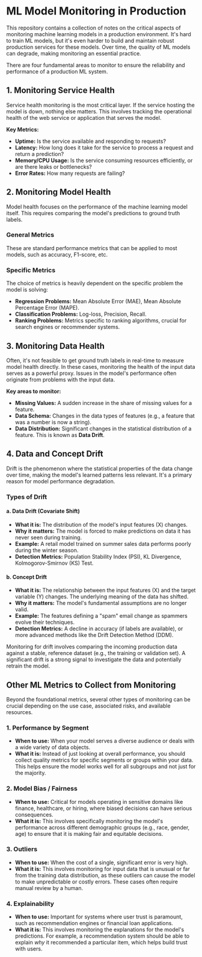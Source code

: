 # ML Model Monitoring in Production

This repository contains a collection of notes on the critical aspects of monitoring machine learning models in a production environment. It's hard to train ML models, but it's even harder to build and maintain robust production services for these models. Over time, the quality of ML models can degrade, making monitoring an essential practice.

There are four fundamental areas to monitor to ensure the reliability and performance of a production ML system.

## 1. Monitoring Service Health

Service health monitoring is the most critical layer. If the service hosting the model is down, nothing else matters. This involves tracking the operational health of the web service or application that serves the model.

**Key Metrics:**
- **Uptime:** Is the service available and responding to requests?
- **Latency:** How long does it take for the service to process a request and return a prediction?
- **Memory/CPU Usage:** Is the service consuming resources efficiently, or are there leaks or bottlenecks?
- **Error Rates:** How many requests are failing?

## 2. Monitoring Model Health

Model health focuses on the performance of the machine learning model itself. This requires comparing the model's predictions to ground truth labels.

### General Metrics
These are standard performance metrics that can be applied to most models, such as accuracy, F1-score, etc.

### Specific Metrics
The choice of metrics is heavily dependent on the specific problem the model is solving:
- **Regression Problems:** Mean Absolute Error (MAE), Mean Absolute Percentage Error (MAPE).
- **Classification Problems:** Log-loss, Precision, Recall.
- **Ranking Problems:** Metrics specific to ranking algorithms, crucial for search engines or recommender systems.

## 3. Monitoring Data Health

Often, it's not feasible to get ground truth labels in real-time to measure model health directly. In these cases, monitoring the health of the input data serves as a powerful proxy. Issues in the model's performance often originate from problems with the input data.

**Key areas to monitor:**
- **Missing Values:** A sudden increase in the share of missing values for a feature.
- **Data Schema:** Changes in the data types of features (e.g., a feature that was a number is now a string).
- **Data Distribution:** Significant changes in the statistical distribution of a feature. This is known as **Data Drift**.

## 4. Data and Concept Drift

Drift is the phenomenon where the statistical properties of the data change over time, making the model's learned patterns less relevant. It's a primary reason for model performance degradation.

### Types of Drift

#### a. Data Drift (Covariate Shift)
- **What it is:** The distribution of the model's input features (X) changes.
- **Why it matters:** The model is forced to make predictions on data it has never seen during training.
- **Example:** A retail model trained on summer sales data performs poorly during the winter season.
- **Detection Metrics:** Population Stability Index (PSI), KL Divergence, Kolmogorov-Smirnov (KS) Test.

#### b. Concept Drift
- **What it is:** The relationship between the input features (X) and the target variable (Y) changes. The underlying meaning of the data has shifted.
- **Why it matters:** The model's fundamental assumptions are no longer valid.
- **Example:** The features defining a "spam" email change as spammers evolve their techniques.
- **Detection Metrics:** A decline in accuracy (if labels are available), or more advanced methods like the Drift Detection Method (DDM).

Monitoring for drift involves comparing the incoming production data against a stable, reference dataset (e.g., the training or validation set). A significant drift is a strong signal to investigate the data and potentially retrain the model.

## Other ML Metrics to Collect from Monitoring

Beyond the foundational metrics, several other types of monitoring can be crucial depending on the use case, associated risks, and available resources.

### 1. Performance by Segment
- **When to use:** When your model serves a diverse audience or deals with a wide variety of data objects.
- **What it is:** Instead of just looking at overall performance, you should collect quality metrics for specific segments or groups within your data. This helps ensure the model works well for all subgroups and not just for the majority.

### 2. Model Bias / Fairness
- **When to use:** Critical for models operating in sensitive domains like finance, healthcare, or hiring, where biased decisions can have serious consequences.
- **What it is:** This involves specifically monitoring the model's performance across different demographic groups (e.g., race, gender, age) to ensure that it is making fair and equitable decisions.

### 3. Outliers
- **When to use:** When the cost of a single, significant error is very high.
- **What it is:** This involves monitoring for input data that is unusual or far from the training data distribution, as these outliers can cause the model to make unpredictable or costly errors. These cases often require manual review by a human.

### 4. Explainability
- **When to use:** Important for systems where user trust is paramount, such as recommendation engines or financial loan applications.
- **What it is:** This involves monitoring the explanations for the model's predictions. For example, a recommendation system should be able to explain *why* it recommended a particular item, which helps build trust with users.
